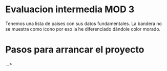 # Evaluacion intermedia MOD 3

Tenemos una lista de paises con sus datos fundamentales.
La bandera no se muestra como icono por eso la he diferenciado dándole color morado.

# Pasos para arrancar el proyecto

...>
